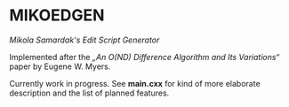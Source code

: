 # MIKOEDGEN

*Mikola Samardak's Edit Script Generator*

Implemented after the *„An O(ND) Difference Algorithm and Its Variations“*
paper by Eugene W. Myers.

Currently work in progress. See **main.cxx** for kind of more elaborate
description and the list of planned features.
